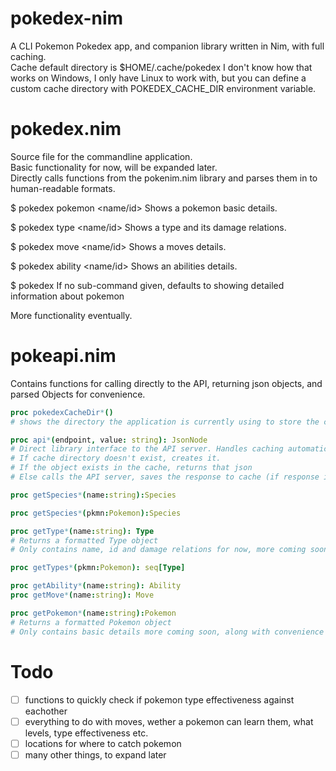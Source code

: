 # pokedex-nim
A CLI Pokemon Pokedex app, and companion library written in Nim, with full caching.<br>
Cache default directory is $HOME/.cache/pokedex
I don't know how that works on Windows, I only have Linux to work with, but you can define a custom cache directory with POKEDEX_CACHE_DIR environment variable.

# pokedex.nim
Source file for the commandline application.<br>
Basic functionality for now, will be expanded later.<br>
Directly calls functions from the pokenim.nim library and parses them in to human-readable formats.

$ pokedex pokemon <name/id>
Shows a pokemon basic details.

$ pokedex type <name/id>
Shows a type and its damage relations. 

$ pokedex move <name/id>
Shows a moves details.

$ pokedex ability <name/id>
Shows an abilities details.

$ pokedex <pokemon name>
If no sub-command given, defaults to showing detailed information about pokemon

More functionality eventually.

# pokeapi.nim
Contains functions for calling directly to the API, returning json objects, and parsed Objects for convenience.

```nim
proc pokedexCacheDir*()
# shows the directory the application is currently using to store the cached json files (and sprites, when i get around to that)

proc api*(endpoint, value: string): JsonNode
# Direct library interface to the API server. Handles caching automatically.
# If cache directory doesn't exist, creates it.
# If the object exists in the cache, returns that json
# Else calls the API server, saves the response to cache (if response is found), then returns that.

proc getSpecies*(name:string):Species

proc getSpecies*(pkmn:Pokemon):Species

proc getType*(name:string): Type
# Returns a formatted Type object
# Only contains name, id and damage relations for now, more coming soon, along with convenience and wrapper functions.

proc getTypes*(pkmn:Pokemon): seq[Type]

proc getAbility*(name:string): Ability
proc getMove*(name:string): Move

proc getPokemon*(name:string):Pokemon
# Returns a formatted Pokemon object
# Only contains basic details more coming soon, along with convenience and wrapper functions.
```

# Todo
- [ ] functions to quickly check if pokemon type effectiveness against eachother
- [ ] everything to do with moves, wether a pokemon can learn them, what levels, type effectiveness etc.
- [ ] locations for where to catch pokemon
- [ ] many other things, to expand later
